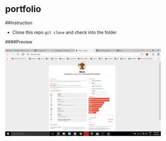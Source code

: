 # portfolio

##Instruction

- Clone this repo ```git clone``` and check into the folder 





####Preview

![sass-js-coding-test screenshot](https://github.com/andrzejbajuk79/portfolio/blob/master/img/Screenshot%20(27).png?raw=true)

